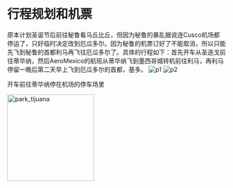 # 行程规划和机票
原本计划圣诞节后前往秘鲁看马丘比丘，但因为秘鲁的暴乱据说连Cusco机场都停运了，只好临时决定改到厄瓜多尔。因为秘鲁的机票订好了不能取消，所以只能先飞到秘鲁的首都利马再飞往厄瓜多尔了。具体的行程如下：首先开车从圣迭戈前往蒂华纳，然后AeroMexico的航班从蒂华纳飞到墨西哥城转机前往利马，再利马停留一晚后第二天早上飞到厄瓜多尔的首都，基多。
![p1](https://user-images.githubusercontent.com/77051146/212495061-d5e1b8e6-68cd-4f3f-bf2a-dd2dccf32879.png)
![p2](https://user-images.githubusercontent.com/77051146/212495263-ae084fae-953f-4c06-b34c-e1255bbf3d80.png)

开车前往蒂华纳停在机场的停车场里

<img src="[[drawing.jpg](https://user-images.githubusercontent.com/77051146/213845766-017a7ea2-85bb-4627-87bd-963c86911b2d.JPG)](https://user-images.githubusercontent.com/77051146/213845766-017a7ea2-85bb-4627-87bd-963c86911b2d.JPG)" alt="park_tijuana" width="200"/>

